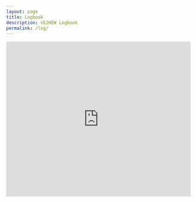 ```yaml
---
layout: page
title: Logbook
description: VE2HEW Logbook
permalink: /log/
---
```


<iframe align="center" frameborder="0" height="420" name="iframe" scrolling="yes" src="https://clublog.org/last10_iframe.php?call=ve2hew" width="500"></iframe>